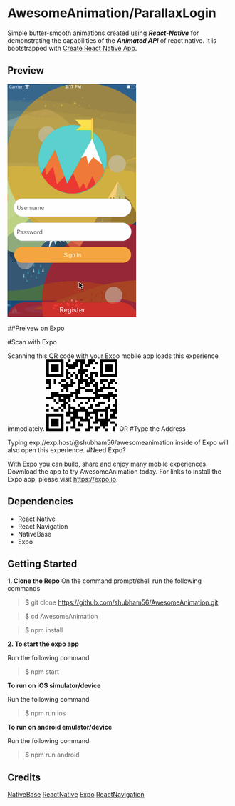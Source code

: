 # AwesomeAnimation/ParallaxLogin

Simple butter-smooth animations created using **_React-Native_** for demonstrating the capabilities of the **_Animated API_** of react native.
It is bootstrapped with [Create React Native App](https://github.com/react-community/create-react-native-app).

## Preview

![Preview](screenshot/AnimationPreview.gif)

##Preivew on Expo

#Scan with Expo

Scanning this QR code with your Expo mobile app loads this experience immediately.
![ExpoLink](screenshot/download.png)
OR
#Type the Address

Typing exp://exp.host/@shubham56/awesomeanimation inside of Expo will also open this experience.
#Need Expo?

With Expo you can build, share and enjoy many mobile experiences. Download the app to try AwesomeAnimation today.
For links to install the Expo app, please visit https://expo.io.

## Dependencies

 * React Native
 * React Navigation
 * NativeBase
 * Expo

## Getting Started

**1. Clone the Repo**
On the command prompt/shell run the following commands

>$ git clone https://github.com/shubham56/AwesomeAnimation.git

>$ cd AwesomeAnimation

>$ npm install

**2. To start the expo app**

Run the following command

>$ npm start

**To run on iOS simulator/device**

Run the following command

>$ npm run ios

**To run on android emulator/device**

Run the following command

>$ npm run android

## Credits

[NativeBase](https://nativebase.io/)
[ReactNative](https://facebook.github.io/react-native/)
[Expo](https://expo.io)
[ReactNavigation](https://reactnavigation.org/)
